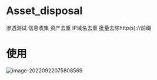 # Asset_disposal
渗透测试 信息收集 资产去重 IP域名去重 批量去除http(s)://前缀
# 使用
![image-20220922075808569](https://github.com/guandongershen/Asset_disposal/blob/main/image-20220922075808569.png)
